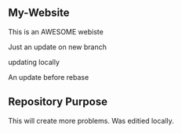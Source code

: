 ## My-Website

This is an AWESOME webiste

Just an update on new branch

updating locally

An update before rebase

## Repository Purpose

This will create more problems. Was editied locally.
